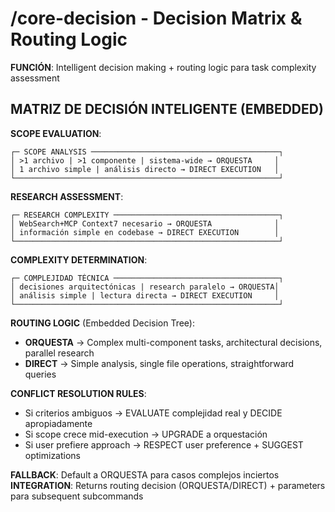# /core-decision - Decision Matrix & Routing Logic

**FUNCIÓN**: Intelligent decision making + routing logic para task complexity assessment

## MATRIZ DE DECISIÓN INTELIGENTE (EMBEDDED)

**SCOPE EVALUATION**:
```
┌─ SCOPE ANALYSIS ──────────────────────────────────────────┐
│ >1 archivo | >1 componente | sistema-wide → ORQUESTA     │
│ 1 archivo simple | análisis directo → DIRECT EXECUTION   │
└───────────────────────────────────────────────────────────┘
```

**RESEARCH ASSESSMENT**:
```
┌─ RESEARCH COMPLEXITY ─────────────────────────────────────┐
│ WebSearch+MCP Context7 necesario → ORQUESTA              │
│ información simple en codebase → DIRECT EXECUTION        │
└───────────────────────────────────────────────────────────┘
```

**COMPLEXITY DETERMINATION**:
```
┌─ COMPLEJIDAD TÉCNICA ─────────────────────────────────────┐
│ decisiones arquitectónicas | research paralelo → ORQUESTA│
│ análisis simple | lectura directa → DIRECT EXECUTION     │
└───────────────────────────────────────────────────────────┘
```

**ROUTING LOGIC** (Embedded Decision Tree):
- **ORQUESTA** → Complex multi-component tasks, architectural decisions, parallel research
- **DIRECT** → Simple analysis, single file operations, straightforward queries

**CONFLICT RESOLUTION RULES**:
- Si criterios ambiguos → EVALUATE complejidad real y DECIDE apropiadamente
- Si scope crece mid-execution → UPGRADE a orquestación  
- Si user prefiere approach → RESPECT user preference + SUGGEST optimizations

**FALLBACK**: Default a ORQUESTA para casos complejos inciertos
**INTEGRATION**: Returns routing decision (ORQUESTA/DIRECT) + parameters para subsequent subcommands